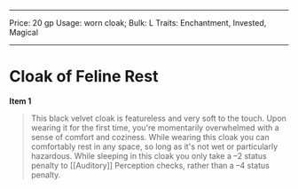 
---
Price: 20 gp
Usage: worn cloak;
Bulk: L
Traits: Enchantment, Invested, Magical

---

# Cloak of Feline Rest

**Item 1**

> This black velvet cloak is featureless and very soft to the touch. Upon wearing it for the first time, you're momentarily overwhelmed with a sense of comfort and coziness. While wearing this cloak you can comfortably rest in any space, so long as it's not wet or particularly hazardous. While sleeping in this cloak you only take a –2 status penalty to [[Auditory]] Perception checks, rather than a –4 status penalty.
